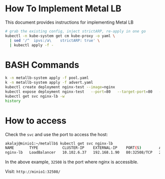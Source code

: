 # How To Implement Metal LB

This document provides instructions for implementing Metal LB

```bash
# grab the existing config, inject strictARP, re-apply in one go
kubectl -n kube-system get cm kube-proxy -o yaml \
  | sed '/^  ipvs:/a\    strictARP: true' \
  | kubectl apply -f -
```

# BASH Commands

```bash
k -n metallb-system apply -f pool.yaml 
k -n metallb-system apply -f advert.yaml 
kubectl create deployment nginx-test --image=nginx
kubectl expose deployment nginx-test   --port=80   --target-port=80   --type=LoadBalancer   --name=nginx-lb
kubectl get svc nginx-lb -w
history
```

# How to access

Check the `svc` and use the port to access the host:

```bash
akalaj@minio1:~/metallb$ kubectl get svc nginx-lb
NAME       TYPE           CLUSTER-IP    EXTERNAL-IP    PORT(S)        AGE
nginx-lb   LoadBalancer   10.102.6.37   192.168.1.90   80:32508/TCP   2m28s
```

In the above example, `32508` is the port where nginx is accessible.

Visit: `http://minio1:32508/`